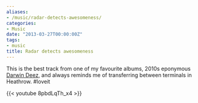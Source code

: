 ```yaml
---
aliases:
- /music/radar-detects-awesomeness/
categories:
- Music
date: "2013-03-27T00:00:00Z"
tags:
- music
title: Radar detects awesomeness
---
```


This is the best track from one of my favourite albums, 2010s eponymous [Darwin Deez]("http://en.wikipedia.org/wiki/Darwin_Deez_(album)"), and always reminds me of transferring between terminals in Heathrow. #loveit

{{< youtube 8pbdLqTh_x4 >}}